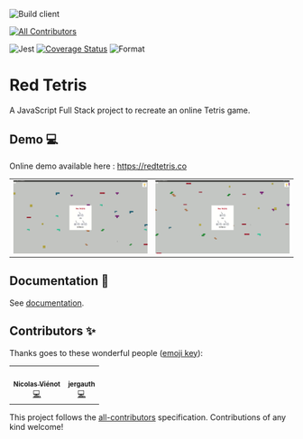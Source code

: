 ![Build client](https://github.com/jeremie-gauthier/Red-Tetris/workflows/Build%20client/badge.svg)
<!-- ALL-CONTRIBUTORS-BADGE:START - Do not remove or modify this section -->
[![All Contributors](https://img.shields.io/badge/all_contributors-2-orange.svg?style=flat-square)](#contributors-)
<!-- ALL-CONTRIBUTORS-BADGE:END -->
![Jest](https://github.com/jeremie-gauthier/Red-Tetris/workflows/Jest/badge.svg)
[![Coverage Status](https://coveralls.io/repos/github/jeremie-gauthier/Red-Tetris/badge.svg?branch=develop&service=github)](https://coveralls.io/github/jeremie-gauthier/Red-Tetris?branch=develop)
![Format](https://github.com/jeremie-gauthier/Red-Tetris/workflows/Format/badge.svg)
# Red Tetris

A JavaScript Full Stack project to recreate an online Tetris game.

## Demo 💻

Online demo available here : https://redtetris.co
   
<table>
  <td>
    <img src="resources/redtetris1.gif">
  </td>
  <td>
    <img src="resources/redtetris2.gif">
  </td>
</table>

## Documentation 📄

See [documentation](./docs/README.md).

## Contributors ✨

Thanks goes to these wonderful people ([emoji key](https://allcontributors.org/docs/en/emoji-key)):

<!-- ALL-CONTRIBUTORS-LIST:START - Do not remove or modify this section -->
<!-- prettier-ignore-start -->
<!-- markdownlint-disable -->
<table>
  <tr>
    <td align="center"><a href="https://fr.linkedin.com/in/nicolasvienot"><img src="https://avatars0.githubusercontent.com/u/44903069?v=4" width="100px;" alt=""/><br /><sub><b>Nicolas Viénot</b></sub></a><br /><a href="https://github.com/jeremie-gauthier/Red-Tetris/commits?author=nicolasvienot" title="Code">💻</a></td>
    <td align="center"><a href="https://jeremie-gauthier.github.io/"><img src="https://avatars0.githubusercontent.com/u/28305181?v=4" width="100px;" alt=""/><br /><sub><b>jergauth</b></sub></a><br /><a href="https://github.com/jeremie-gauthier/Red-Tetris/commits?author=jeremie-gauthier" title="Code">💻</a></td>
  </tr>
</table>

<!-- markdownlint-enable -->
<!-- prettier-ignore-end -->
<!-- ALL-CONTRIBUTORS-LIST:END -->

This project follows the [all-contributors](https://github.com/all-contributors/all-contributors) specification. Contributions of any kind welcome!
